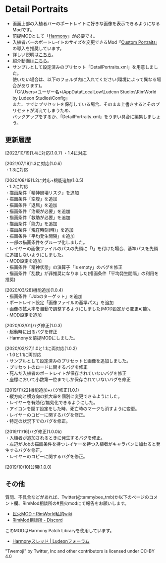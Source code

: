 # Detail Portraits
- 画面上部の入植者バーのポートレイトに好きな画像を表示できるようになるModです。  
- 前提MODとして「[Harmony](https://steamcommunity.com/sharedfiles/filedetails/?id=2009463077)」が必要です。
- 入植者バーのポートレイトのサイズを変更できるMod「[Custom Portraits](https://steamcommunity.com/sharedfiles/filedetails/?id=1569605867)」の導入を推奨しています。  
- 詳しい説明は[こちら](https://github.com/TammyBee/RimWorldMod_DetailPortraits/wiki)。
- 紹介動画は[こちら](https://www.nicovideo.jp/watch/sm35984080)。
- サンプルとして設定済みのプリセット「DetailPortraits.xml」を用意しました。  
使いたい場合は、以下のフォルダ内に入れてください(環境によって異なる場合があります)。  
「C:\Users\<ユーザー名>\AppData\LocalLow\Ludeon Studios\RimWorld by Ludeon Studios\Config」  
また、すでにプリセットを保存している場合、そのまま上書きするとそのプリセットが消えてしまうため、  
バックアップをするか、「DetailPortraits.xml」をうまい具合に編集しましょう。  


## 更新履歴
[2022/10/19]1.4に対応(1.0.7)
・1.4に対応

[2021/07/18]1.3に対応(1.0.6)  
・1.3に対応  
  
[2020/08/19]1.2に対応+機能追加(1.0.5)  
・1.2に対応  
・描画条件「精神崩壊リスク」を追加  
・描画条件「空腹」を追加  
・描画条件「退屈」を追加  
・描画条件「治療が必要」を追加  
・描画条件「救助が必要」を追加  
・描画条件「能力」を追加  
・描画条件「現在時刻(時)」を追加  
・描画条件「平均発生間隔」を追加  
・一部の描画条件をグループ化しました。  
・レイヤーの画像ファイルのパスの先頭に「!」を付けた場合、基準パスを先頭に追加しないようにしました。  
・MOD設定を追加  
・描画条件「精神状態」の演算子「is empty」のバグを修正  
・描画条件「乱数」が非推奨になりました(描画条件「平均発生間隔」の利用を推奨)  

[2020/03/28]機能追加(1.0.4)  
・描画条件「Jobのターゲット」を追加  
・ポートレイト設定「画像ファイルの基準パス」を追加  
・画像の拡大率を自動で調整するようにしました(MOD設定から変更可能)。  
・MOD設定を追加  

[2020/03/01]バグ修正(1.0.3)  
・起動時に出るバグを修正  
・Harmonyを前提MODにしました。   

[2020/02/27]1.0と1.1に両対応(1.0.2)  
・1.0と1.1に両対応  
・サンプルとして設定済みのプリセットと画像を追加しました。  
・プリセットのロードに関するバグを修正  
・死んだ入植者のポートレイトが保存されていないバグを修正  
・座標において小数第一位までしか保存されていないバグを修正   

[2019/11/22]機能追加+バグ修正(1.0.1)  
・縦方向と横方向の拡大率を個別に変更できるようにした。  
・レイヤーを有効化/無効化できるようにした。  
・アイコンを隠す設定をした時、死亡時のマークも消すように変更。  
・レイヤーのコピーに関するバグを修正。  
・特定の状況下でのバグを修正。   

[2019/11/16]バグ修正(1.0.0b)  
・入植者が追加されるときに発生するバグを修正。  
・左辺がJobの描画条件を持つレイヤーを持つ入植者がキャラバンに加わると発生するバグを修正。  
・レイヤーのコピーに関するバグを修正。  

[2019/10/10]公開(1.0.0)  


## その他  
質問、不具合などがあれば、Twitter(@tammybee_tmb)か以下のページのコメント欄、RimMod相談所の#民火modにて報告をお願いします。

- [民火MOD - RimWorld私的wiki](http://seesaawiki.jp/rimworld/d/%cc%b1%b2%d0%20MOD)  
- [RimMod相談所 - Discord](https://discordapp.com/invite/WfVjNxs)  

このMODはHarmony Patch Libraryを使用しています。  

- [Harmonyスレッド | Ludeonフォーラム](https://ludeon.com/forums/index.php?topic=29517.0)  

"Twemoji" by Twitter, Inc and other contributors is licensed under CC-BY 4.0
